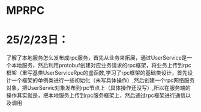 # MPRPC

# 25/2/23日：
了解了本地服务怎么发布成rpc服务，首先从业务来拓展，通过UserService是一个本地服务，然后利用protobuf创建对应业务请求的rpc框架，将业务上传到rpc框架（重写基类UserServiceRpc的虚函数,学习了rpc框架的基础类设计，首先设计一个框架的单例类进行一些初始化（未写具体操作）,然后创建一个rpc网络服务对象，把UserServic对象发布到rpc节点上（具体操作还没写）,所以在服务端的操作其实就是，把本地服务上传到rpc服务框架上，然后通过rpc框架进行通信以及调用